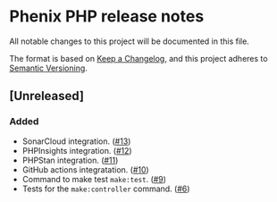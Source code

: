 # Phenix PHP release notes

All notable changes to this project will be documented in this file.

The format is based on [Keep a Changelog](https://keepachangelog.com/en/1.0.0/),
and this project adheres to [Semantic Versioning](https://semver.org/spec/v2.0.0.html).

## [Unreleased]

### Added
- SonarCloud integration. ([#13](https://github.com/barbosa89/phenix/pull/13))
- PHPInsights integration. ([#12](https://github.com/barbosa89/phenix/pull/12))
- PHPStan integration. ([#11](https://github.com/barbosa89/phenix/pull/11))
- GitHub actions integratation. ([#10](https://github.com/barbosa89/phenix/pull/10))
- Command to make test `make:test`. ([#9](https://github.com/barbosa89/phenix/pull/9))
- Tests for the `make:controller` command. ([#6](https://github.com/barbosa89/phenix/pull/6))
